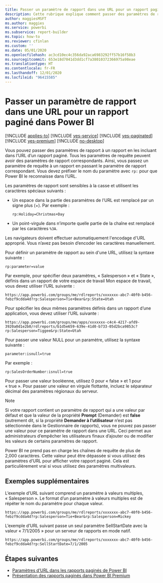 ```yaml
---
title: Passer un paramètre de rapport dans une URL pour un rapport paginé - Générateur de rapports Power BI
description: Cette rubrique explique comment passer des paramètres de rapport à un rapport en les incluant dans l’URL d’un rapport paginé.
author: maggiesMSFT
ms.author: maggies
ms.service: powerbi
ms.subservice: report-builder
ms.topic: how-to
ms.reviewer: cfinlan
ms.custom: ''
ms.date: 05/01/2020
ms.openlocfilehash: ac3cd10ec4c356da92aca6983292ff57b16f58b3
ms.sourcegitcommit: 653e18d7041d3dd1cf7a38010372366975a98eae
ms.translationtype: HT
ms.contentlocale: fr-FR
ms.lasthandoff: 12/01/2020
ms.locfileid: "96415585"
---
```

# <a name="pass-a-report-parameter-in-a-url-for-a-paginated-report-in-power-bi"></a>Passer un paramètre de rapport dans une URL pour un rapport paginé dans Power BI 

[!INCLUDE [applies-to](../includes/applies-to.md)] [!INCLUDE [yes-service](../includes/yes-service.md)] [!INCLUDE [yes-paginated](../includes/yes-paginated.md)] [!INCLUDE [yes-premium](../includes/yes-premium.md)] [!INCLUDE [no-desktop](../includes/no-desktop.md)] 

Vous pouvez passer des paramètres de rapport à un rapport en les incluant dans l’URL d’un rapport paginé. Tous les paramètres de requête peuvent avoir des paramètres de rapport correspondants. Ainsi, vous passez un paramètre de requête à un rapport en passant le paramètre de rapport correspondant. Vous devez préfixer le nom du paramètre avec `rp:` pour que Power BI le reconnaisse dans l’URL. 

Les paramètres de rapport sont sensibles à la casse et utilisent les caractères spéciaux suivants : 

- Un espace dans la partie des paramètres de l’URL est remplacé par un signe plus (+).  Par exemple : 

    ```rp:Holiday=Christmas+Day```

- Un point-virgule dans n’importe quelle partie de la chaîne est remplacé par les caractères `%3A`.

Les navigateurs doivent effectuer automatiquement l'encodage d'URL approprié. Vous n’avez pas besoin d’encoder les caractères manuellement. 

Pour définir un paramètre de rapport au sein d'une URL, utilisez la syntaxe suivante : 

```
rp:parameter=value
```

Par exemple, pour spécifier deux paramètres, « Salesperson » et « State », définis dans un rapport de votre espace de travail Mon espace de travail, vous devez utiliser l’URL suivante : 

```
https://app.powerbi.com/groups/me/rdlreports/xxxxxxx-abc7-40f0-b456-febzf9cdda4d?rp:Salesperson=Tie+Bear&rp:State=Utah 
```

Pour spécifier les deux mêmes paramètres définis dans un rapport d’une application, vous devez utiliser l’URL suivante : 

```
https://app.powerbi.com/groups/me/apps/xxxxxxx-c4c4-4217-afd9-3920a0d1e2b0/rdlreports/b1d5e659-639e-41d0-b733-05d2bca9853c?rp:Salesperson=Tiggee&rp:State=Utah 
```

Pour passer une valeur NULL pour un paramètre, utilisez la syntaxe suivante : 

```
parameter:isnull=true
```

Par exemple :

```
rp:SalesOrderNumber:isnull=true
```

Pour passer une valeur booléenne, utilisez 0 pour « false » et 1 pour « true ». Pour passer une valeur en virgule flottante, incluez le séparateur décimal des paramètres régionaux du serveur.

> [!NOTE]
> Si votre rapport contient un paramètre de rapport qui a une valeur par défaut et que la valeur de la propriété **Prompt** (Demander) est **false** (autrement dit, si la propriété **Demander à l’utilisateur** n’est pas sélectionnée dans le Gestionnaire de rapports), vous ne pouvez pas passer une valeur pour ce paramètre de rapport dans une URL. Ceci permet aux administrateurs d’empêcher les utilisateurs finaux d’ajouter ou de modifier les valeurs de certains paramètres de rapport.
> 
> Power BI ne prend pas en charge les chaînes de requête de plus de 2,000 caractères.  Cette valeur peut être dépassée si vous utilisez des paramètres d’URL pour afficher votre rapport paginé.  Cela est particulièrement vrai si vous utilisez des paramètres multivaleurs.

## <a name="additional-examples"></a>Exemples supplémentaires 

L’exemple d’URL suivant comprend un paramètre à valeurs multiples, « Salesperson ». Le format d’un paramètre à valeurs multiples est de répéter le nom du paramètre pour chaque valeur. 

```
https://app.powerbi.com/groups/me/rdlreports/xxxxxxx-abc7-40f0-b456-febzf9cdda4d?rp:Salesperson=Tie+Bear&rp:Salesperson=Mickey 
```

L’exemple d’URL suivant passe un seul paramètre SellStartDate avec la valeur « 7/1/2005 » pour un serveur de rapports en mode natif.

```
https://app.powerbi.com/groups/me/rdlreports/xxxxxxx-abc7-40f0-b456-febzf9cdda4d?rp:SellStartDate=7/1/2005
```

## <a name="next-steps"></a>Étapes suivantes

- [Paramètres d’URL dans les rapports paginés de Power BI](report-builder-url-parameters.md)
- [Présentation des rapports paginés dans Power BI Premium](paginated-reports-report-builder-power-bi.md)

